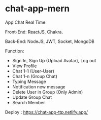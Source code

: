 # chat-app-mern


App Chat Real Time 

Front-End: ReactJS, Chakra.

Back-End: NodeJS, JWT, Socket, MongoDB

Function: 
 + Sign In, Sign Up (Upload Avatar), Log out
 + View Profile
 + Chat 1-1 (User-User) 
 + Chat 1-n (Group Chat)
 + Typing Message
 + Notification new message
 + Delete User in Group (Only Admin)
 + Update Group Chat
 + Search Member
 
 
 Deploy : https://chat-app-ttp.netlify.app/
